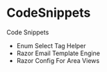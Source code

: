 # CodeSnippets
Code Snippets

* Enum Select Tag Helper
* Razor Email Template Engine
* Razor Config For Area Views